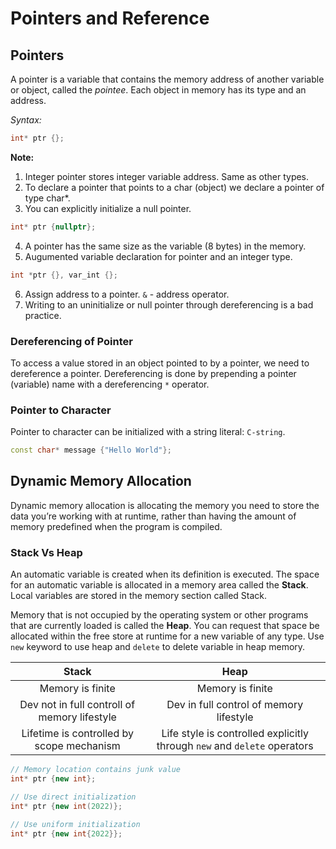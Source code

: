 # Pointers and Reference
## Pointers

A pointer is a variable that contains the memory address of another variable or object, called the *pointee*. Each object in memory has its type and an address.

*Syntax:*
```c++
int* ptr {};
```

**Note:** 
1. Integer pointer stores integer variable address. Same as other types.
2. To declare a pointer that points to a char (object) we declare a pointer of type char*.
3. You can explicitly initialize a null pointer. 
   
```c++
int* ptr {nullptr};
```
4. A pointer has the same size as the variable (8 bytes) in the memory.
5. Augumented variable declaration for pointer and an integer type.
 ```c++
 int *ptr {}, var_int {};
``` 
6. Assign address to a pointer. `&` - address operator.
7. Writing to an uninitialize or null pointer through dereferencing is a bad practice.

### Dereferencing of Pointer
To access a value stored in an object pointed to by a pointer, we need to dereference a pointer. Dereferencing is done by prepending a pointer (variable) name with a dereferencing `*` operator.

### Pointer to Character
Pointer to character can be initialized with a string literal: `C-string`.
```c++
const char* message {"Hello World"};
```

## Dynamic Memory Allocation
Dynamic memory allocation is allocating the memory you need to store the data you’re working with at runtime, rather than having the amount of memory predefined when the program is compiled.

### Stack Vs Heap
An automatic variable is created when its definition is executed. The space for an automatic variable is allocated in a memory area called the **Stack**. Local variables are stored in the memory section called Stack.

Memory that is not occupied by the operating system or other programs that are currently loaded is called the **Heap**. You can request that space be allocated within the free store at runtime for a new variable of any type.
Use `new` keyword to use heap and `delete` to delete variable in heap memory.

| Stack     | Heap      |
|:---------:|:---------:|
|Memory is finite|Memory is finite|
|Dev not in full controll of memory lifestyle| Dev in full control of memory lifestyle|
|Lifetime is controlled by scope mechanism| Life style is controlled explicitly through `new` and `delete` operators|

```c++
// Memory location contains junk value
int* ptr {new int};

// Use direct initialization
int* ptr {new int(2022)};

// Use uniform initialization
int* ptr {new int{2022}};
```